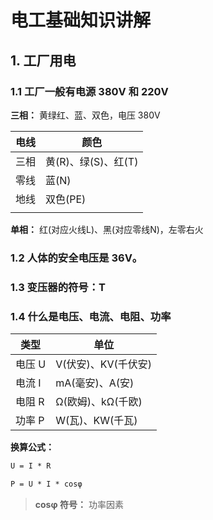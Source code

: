 # 电工基础知识讲解

## 1. 工厂用电

### 1.1  工厂一般有电源 380V 和 220V

**三相：** 黄绿红、蓝、双色，电压 380V

| 电线 | 颜色 |
| --- | --- |
| 三相 | 黄(R)、绿(S)、红(T) |
| 零线 | 蓝(N) |
| 地线 | 双色(PE) |
|  |  |

**单相：** 红(对应火线L)、黑(对应零线N)，左零右火

### 1.2 人体的安全电压是 36V。

### 1.3 变压器的符号：T

### 1.4 什么是电压、电流、电阻、功率

| 类型 | 单位 |
| --- | --- |
| 电压 U | V(伏安)、KV(千伏安) |
| 电流 I | mA(毫安)、A(安) |
| 电阻 R | Ω(欧姆)、kΩ(千欧) |
| 功率 P | W(瓦)、KW(千瓦) |

**换算公式：**

```txt
U = I * R

P = U * I * cosφ
```

> **cosφ 符号：** 功率因素

